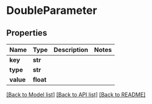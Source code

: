 # DoubleParameter

## Properties
Name | Type | Description | Notes
------------ | ------------- | ------------- | -------------
**key** | **str** |  | 
**type** | **str** |  | 
**value** | **float** |  | 

[[Back to Model list]](../README.md#documentation-for-models) [[Back to API list]](../README.md#documentation-for-api-endpoints) [[Back to README]](../README.md)


